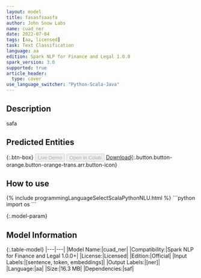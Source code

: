 ```yaml
---
layout: model
title: fasasfsaasfa
author: John Snow Labs
name: cuad_ner
date: 2022-07-04
tags: [aa, licensed]
task: Text Classification
language: aa
edition: Spark NLP for Finance and Legal 1.0.0
spark_version: 3.0
supported: true
article_header:
  type: cover
use_language_switcher: "Python-Scala-Java"
---
```


## Description

safa

## Predicted Entities



{:.btn-box}
<button class="button button-orange" disabled>Live Demo</button>
<button class="button button-orange" disabled>Open in Colab</button>
[Download](https://s3.amazonaws.com/mahmoodbayeshi_aux_test/clinical/models/cuad_ner_aa_1.0.0_3.0_1656953126899.zip){:.button.button-orange.button-orange-trans.arr.button-icon}

## How to use



<div class="tabs-box" markdown="1">
{% include programmingLanguageSelectScalaPythonNLU.html %}
```python
import os
```

</div>

{:.model-param}
## Model Information

{:.table-model}
|---|---|
|Model Name:|cuad_ner|
|Compatibility:|Spark NLP for Finance and Legal 1.0.0+|
|License:|Licensed|
|Edition:|Official|
|Input Labels:|[sentence, token, embeddings]|
|Output Labels:|[ner]|
|Language:|aa|
|Size:|16.3 MB|
|Dependencies:|saf|